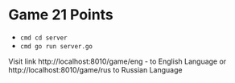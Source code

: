 # Game 21 Points

- `cmd cd server`
- `cmd go run server.go`

Visit link http://localhost:8010/game/eng - to English Language or http://localhost:8010/game/rus to Russian Language
